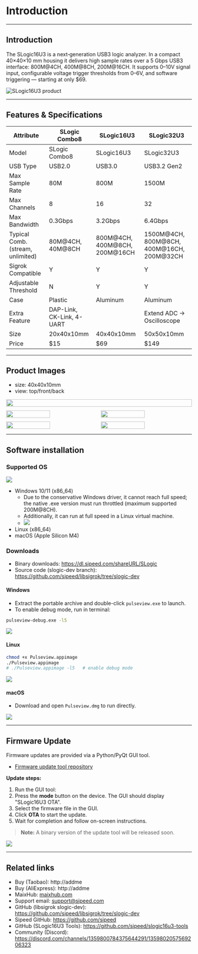 # Introduction

---

## Introduction
The SLogic16U3 is a next‑generation USB3 logic analyzer. In a compact 40×40×10 mm housing it delivers high sample rates over a 5 Gbps USB3 interface: 800M@4CH, 400M@8CH, 200M@16CH. It supports 0–10V signal input, configurable voltage trigger thresholds from 0–6V, and software triggering — starting at only $69.

![SLogic16U3 product](../../../en/logic_analyzer/slogic16u3/assets/DCIM/SLogic16U3.png)

---

## Features & Specifications
| Attribute | SLogic Combo8 | SLogic16U3 | SLogic32U3 |
| - | - | - | - |
| Model | SLogic Combo8 | SLogic16U3 | SLogic32U3 |
| USB Type | USB2.0 | USB3.0 | USB3.2 Gen2 |
| Max Sample Rate | 80M | 800M | 1500M |
| Max Channels | 8 | 16 | 32 |
| Max Bandwidth | 0.3Gbps | 3.2Gbps | 6.4Gbps |
| Typical Comb. (stream, unlimited) | 80M@4CH, 40M@8CH | 800M@4CH, 400M@8CH, 200M@16CH | 1500M@4CH, 800M@8CH, 400M@16CH, 200M@32CH |
| Sigrok Compatible | Y | Y | Y |
| Adjustable Threshold | N | Y | Y |
| Case | Plastic | Aluminum | Aluminum |
| Extra Feature | DAP-Link, CK-Link, 4-UART |  | Extend ADC -> Oscilloscope |
| Size | 20x40x10mm | 40x40x10mm | 50x50x10mm |
| Price | $15 | $69 | $149 |

---

## Product Images

- size: 40x40x10mm
- view: top/front/back
<div style="display: flex; flex-wrap: wrap; gap: 10px; width: 100%;">
  <img src="../../../en/logic_analyzer/slogic16u3/assets/DCIM/DSC07963.png" style="width: 100%;">
  <img src="../../../en/logic_analyzer/slogic16u3/assets/DCIM/DSC07962.png" style="width: calc(50% - 5px);">
  <img src="../../../en/logic_analyzer/slogic16u3/assets/DCIM/DSC07961.png" style="width: calc(50% - 5px);">
  <img src="../../../zh/logic_analyzer/slogic16u3/assets/MISC/la_frontview.jpg" style="width: calc(50% - 5px);">
  <img src="../../../zh/logic_analyzer/slogic16u3/assets/MISC/la_rearview.jpg" style="width: calc(50% - 5px);">
</div>

---

## Software installation

### Supported OS
![](../../../en/logic_analyzer/slogic16u3/assets/Screenshots/supported-platforms.png)
- Windows 10/11 (x86_64)
  - Due to the conservative Windows driver, it cannot reach full speed; the native .exe version must run throttled (maximum supported 200M@8CH).
  - Additionally, it can run at full speed in a Linux virtual machine.
  - ![](../../../en/logic_analyzer/slogic16u3/assets/Screenshots/Screenshot_2025-09-27_11-05-12.png)
- Linux (x86_64)
- macOS (Apple Silicon M4)

### Downloads
- Binary downloads: https://dl.sipeed.com/shareURL/SLogic
- Source code (slogic-dev branch): https://github.com/sipeed/libsigrok/tree/slogic-dev

#### Windows

- Extract the portable archive and double-click `pulseview.exe` to launch.
- To enable debug mode, run in terminal:
```cmd
pulseview-debug.exe -l5
```

![](../../../en/logic_analyzer/slogic16u3/assets/Screenshots/Screenshot_2025-09-23_11-09-53.png)

#### Linux

```bash
chmod +x Pulseview.appimage
./Pulseview.appimage
# ./Pulseview.appimage -l5   # enable debug mode
```

![](../../../en/logic_analyzer/slogic16u3/assets/Screenshots/Screenshot_2025-09-26_19-12-07.png)

#### macOS

- Download and open `Pulseview.dmg` to run directly.

![](../../../en/logic_analyzer/slogic16u3/assets/Screenshots/Screenshot_2025-09-18_11-11-57.png)

---

## Firmware Update

Firmware updates are provided via a Python/PyQt GUI tool.

- [Firmware update tool repository](https://github.com/sipeed/slogic16u3-tools)

**Update steps:**
1. Run the GUI tool:
2. Press the **mode** button on the device. The GUI should display "SLogic16U3 OTA".
3. Select the firmware file in the GUI.
4. Click **OTA** to start the update.
5. Wait for completion and follow on-screen instructions.

> **Note:** A binary version of the update tool will be released soon.

![](../../../en/logic_analyzer/slogic16u3/assets/Screenshots/Screenshot_2025-09-25_15-34-06.png)

---

## Related links
- Buy (Taobao): http://addme
- Buy (AliExpress): http://addme
- MaixHub: [maixhub.com](https://maixhub.com/discussion/slogic)
- Support email: support@sipeed.com
- GitHub (libsigrok slogic-dev): https://github.com/sipeed/libsigrok/tree/slogic-dev
- Sipeed GitHub: https://github.com/sipeed
- GitHub (SLogic16U3 Tools): https://github.com/sipeed/slogic16u3-tools
- Community (Discord): https://discord.com/channels/1359800784375644291/1359802057569206323
